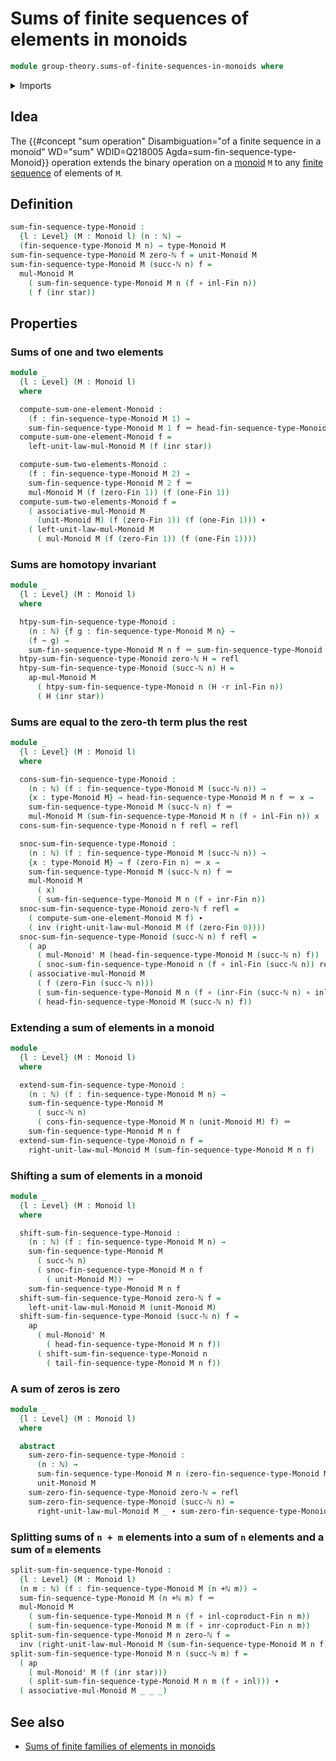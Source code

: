 # Sums of finite sequences of elements in monoids

```agda
module group-theory.sums-of-finite-sequences-in-monoids where
```

<details><summary>Imports</summary>

```agda
open import elementary-number-theory.addition-natural-numbers
open import elementary-number-theory.natural-numbers

open import foundation.action-on-identifications-functions
open import foundation.coproduct-types
open import foundation.function-types
open import foundation.homotopies
open import foundation.identity-types
open import foundation.unit-type
open import foundation.universe-levels
open import foundation.whiskering-homotopies-composition

open import group-theory.monoids

open import linear-algebra.finite-sequences-in-monoids

open import univalent-combinatorics.coproduct-types
open import univalent-combinatorics.standard-finite-types
```

</details>

## Idea

The
{{#concept "sum operation" Disambiguation="of a finite sequence in a monoid" WD="sum" WDID=Q218005 Agda=sum-fin-sequence-type-Monoid}}
operation extends the binary operation on a [monoid](group-theory.monoids.md)
`M` to any [finite sequence](lists.finite-sequences.md) of elements of `M`.

## Definition

```agda
sum-fin-sequence-type-Monoid :
  {l : Level} (M : Monoid l) (n : ℕ) →
  (fin-sequence-type-Monoid M n) → type-Monoid M
sum-fin-sequence-type-Monoid M zero-ℕ f = unit-Monoid M
sum-fin-sequence-type-Monoid M (succ-ℕ n) f =
  mul-Monoid M
    ( sum-fin-sequence-type-Monoid M n (f ∘ inl-Fin n))
    ( f (inr star))
```

## Properties

### Sums of one and two elements

```agda
module _
  {l : Level} (M : Monoid l)
  where

  compute-sum-one-element-Monoid :
    (f : fin-sequence-type-Monoid M 1) →
    sum-fin-sequence-type-Monoid M 1 f ＝ head-fin-sequence-type-Monoid M 0 f
  compute-sum-one-element-Monoid f =
    left-unit-law-mul-Monoid M (f (inr star))

  compute-sum-two-elements-Monoid :
    (f : fin-sequence-type-Monoid M 2) →
    sum-fin-sequence-type-Monoid M 2 f ＝
    mul-Monoid M (f (zero-Fin 1)) (f (one-Fin 1))
  compute-sum-two-elements-Monoid f =
    ( associative-mul-Monoid M
      (unit-Monoid M) (f (zero-Fin 1)) (f (one-Fin 1))) ∙
    ( left-unit-law-mul-Monoid M
      ( mul-Monoid M (f (zero-Fin 1)) (f (one-Fin 1))))
```

### Sums are homotopy invariant

```agda
module _
  {l : Level} (M : Monoid l)
  where

  htpy-sum-fin-sequence-type-Monoid :
    (n : ℕ) {f g : fin-sequence-type-Monoid M n} →
    (f ~ g) →
    sum-fin-sequence-type-Monoid M n f ＝ sum-fin-sequence-type-Monoid M n g
  htpy-sum-fin-sequence-type-Monoid zero-ℕ H = refl
  htpy-sum-fin-sequence-type-Monoid (succ-ℕ n) H =
    ap-mul-Monoid M
      ( htpy-sum-fin-sequence-type-Monoid n (H ·r inl-Fin n))
      ( H (inr star))
```

### Sums are equal to the zero-th term plus the rest

```agda
module _
  {l : Level} (M : Monoid l)
  where

  cons-sum-fin-sequence-type-Monoid :
    (n : ℕ) (f : fin-sequence-type-Monoid M (succ-ℕ n)) →
    {x : type-Monoid M} → head-fin-sequence-type-Monoid M n f ＝ x →
    sum-fin-sequence-type-Monoid M (succ-ℕ n) f ＝
    mul-Monoid M (sum-fin-sequence-type-Monoid M n (f ∘ inl-Fin n)) x
  cons-sum-fin-sequence-type-Monoid n f refl = refl

  snoc-sum-fin-sequence-type-Monoid :
    (n : ℕ) (f : fin-sequence-type-Monoid M (succ-ℕ n)) →
    {x : type-Monoid M} → f (zero-Fin n) ＝ x →
    sum-fin-sequence-type-Monoid M (succ-ℕ n) f ＝
    mul-Monoid M
      ( x)
      ( sum-fin-sequence-type-Monoid M n (f ∘ inr-Fin n))
  snoc-sum-fin-sequence-type-Monoid zero-ℕ f refl =
    ( compute-sum-one-element-Monoid M f) ∙
    ( inv (right-unit-law-mul-Monoid M (f (zero-Fin 0))))
  snoc-sum-fin-sequence-type-Monoid (succ-ℕ n) f refl =
    ( ap
      ( mul-Monoid' M (head-fin-sequence-type-Monoid M (succ-ℕ n) f))
      ( snoc-sum-fin-sequence-type-Monoid n (f ∘ inl-Fin (succ-ℕ n)) refl)) ∙
    ( associative-mul-Monoid M
      ( f (zero-Fin (succ-ℕ n)))
      ( sum-fin-sequence-type-Monoid M n (f ∘ (inr-Fin (succ-ℕ n) ∘ inl-Fin n)))
      ( head-fin-sequence-type-Monoid M (succ-ℕ n) f))
```

### Extending a sum of elements in a monoid

```agda
module _
  {l : Level} (M : Monoid l)
  where

  extend-sum-fin-sequence-type-Monoid :
    (n : ℕ) (f : fin-sequence-type-Monoid M n) →
    sum-fin-sequence-type-Monoid M
      ( succ-ℕ n)
      ( cons-fin-sequence-type-Monoid M n (unit-Monoid M) f) ＝
    sum-fin-sequence-type-Monoid M n f
  extend-sum-fin-sequence-type-Monoid n f =
    right-unit-law-mul-Monoid M (sum-fin-sequence-type-Monoid M n f)
```

### Shifting a sum of elements in a monoid

```agda
module _
  {l : Level} (M : Monoid l)
  where

  shift-sum-fin-sequence-type-Monoid :
    (n : ℕ) (f : fin-sequence-type-Monoid M n) →
    sum-fin-sequence-type-Monoid M
      ( succ-ℕ n)
      ( snoc-fin-sequence-type-Monoid M n f
        ( unit-Monoid M)) ＝
    sum-fin-sequence-type-Monoid M n f
  shift-sum-fin-sequence-type-Monoid zero-ℕ f =
    left-unit-law-mul-Monoid M (unit-Monoid M)
  shift-sum-fin-sequence-type-Monoid (succ-ℕ n) f =
    ap
      ( mul-Monoid' M
        ( head-fin-sequence-type-Monoid M n f))
      ( shift-sum-fin-sequence-type-Monoid n
        ( tail-fin-sequence-type-Monoid M n f))
```

### A sum of zeros is zero

```agda
module _
  {l : Level} (M : Monoid l)
  where

  abstract
    sum-zero-fin-sequence-type-Monoid :
      (n : ℕ) →
      sum-fin-sequence-type-Monoid M n (zero-fin-sequence-type-Monoid M n) ＝
      unit-Monoid M
    sum-zero-fin-sequence-type-Monoid zero-ℕ = refl
    sum-zero-fin-sequence-type-Monoid (succ-ℕ n) =
      right-unit-law-mul-Monoid M _ ∙ sum-zero-fin-sequence-type-Monoid n
```

### Splitting sums of `n + m` elements into a sum of `n` elements and a sum of `m` elements

```agda
split-sum-fin-sequence-type-Monoid :
  {l : Level} (M : Monoid l)
  (n m : ℕ) (f : fin-sequence-type-Monoid M (n +ℕ m)) →
  sum-fin-sequence-type-Monoid M (n +ℕ m) f ＝
  mul-Monoid M
    ( sum-fin-sequence-type-Monoid M n (f ∘ inl-coproduct-Fin n m))
    ( sum-fin-sequence-type-Monoid M m (f ∘ inr-coproduct-Fin n m))
split-sum-fin-sequence-type-Monoid M n zero-ℕ f =
  inv (right-unit-law-mul-Monoid M (sum-fin-sequence-type-Monoid M n f))
split-sum-fin-sequence-type-Monoid M n (succ-ℕ m) f =
  ( ap
    ( mul-Monoid' M (f (inr star)))
    ( split-sum-fin-sequence-type-Monoid M n m (f ∘ inl))) ∙
  ( associative-mul-Monoid M _ _ _)
```

## See also

- [Sums of finite families of elements in monoids](ring-theory.sums-of-finite-families-of-elements-monoids.md)
